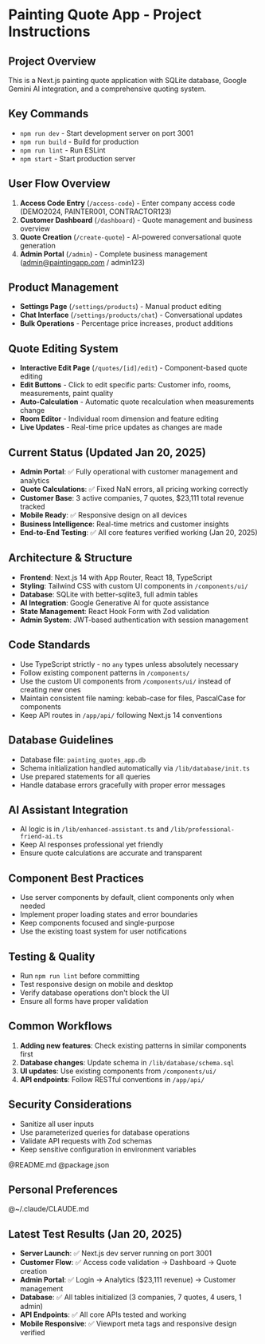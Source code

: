 # Painting Quote App - Project Instructions

## Project Overview
This is a Next.js painting quote application with SQLite database, Google Gemini AI integration, and a comprehensive quoting system.

## Key Commands
- `npm run dev` - Start development server on port 3001
- `npm run build` - Build for production
- `npm run lint` - Run ESLint
- `npm start` - Start production server

## User Flow Overview
1. **Access Code Entry** (`/access-code`) - Enter company access code (DEMO2024, PAINTER001, CONTRACTOR123)
2. **Customer Dashboard** (`/dashboard`) - Quote management and business overview
3. **Quote Creation** (`/create-quote`) - AI-powered conversational quote generation
4. **Admin Portal** (`/admin`) - Complete business management (admin@paintingapp.com / admin123)

## Product Management
- **Settings Page** (`/settings/products`) - Manual product editing
- **Chat Interface** (`/settings/products/chat`) - Conversational updates
- **Bulk Operations** - Percentage price increases, product additions

## Quote Editing System
- **Interactive Edit Page** (`/quotes/[id]/edit`) - Component-based quote editing
- **Edit Buttons** - Click to edit specific parts: Customer info, rooms, measurements, paint quality
- **Auto-Calculation** - Automatic quote recalculation when measurements change
- **Room Editor** - Individual room dimension and feature editing
- **Live Updates** - Real-time price updates as changes are made

## Current Status (Updated Jan 20, 2025)
- **Admin Portal**: ✅ Fully operational with customer management and analytics
- **Quote Calculations**: ✅ Fixed NaN errors, all pricing working correctly
- **Customer Base**: 3 active companies, 7 quotes, $23,111 total revenue tracked
- **Mobile Ready**: ✅ Responsive design on all devices
- **Business Intelligence**: Real-time metrics and customer insights
- **End-to-End Testing**: ✅ All core features verified working (Jan 20, 2025)

## Architecture & Structure
- **Frontend**: Next.js 14 with App Router, React 18, TypeScript
- **Styling**: Tailwind CSS with custom UI components in `/components/ui/`
- **Database**: SQLite with better-sqlite3, full admin tables
- **AI Integration**: Google Generative AI for quote assistance
- **State Management**: React Hook Form with Zod validation
- **Admin System**: JWT-based authentication with session management

## Code Standards
- Use TypeScript strictly - no `any` types unless absolutely necessary
- Follow existing component patterns in `/components/`
- Use the custom UI components from `/components/ui/` instead of creating new ones
- Maintain consistent file naming: kebab-case for files, PascalCase for components
- Keep API routes in `/app/api/` following Next.js 14 conventions

## Database Guidelines
- Database file: `painting_quotes_app.db`
- Schema initialization handled automatically via `/lib/database/init.ts`
- Use prepared statements for all queries
- Handle database errors gracefully with proper error messages

## AI Assistant Integration
- AI logic is in `/lib/enhanced-assistant.ts` and `/lib/professional-friend-ai.ts`
- Keep AI responses professional yet friendly
- Ensure quote calculations are accurate and transparent

## Component Best Practices
- Use server components by default, client components only when needed
- Implement proper loading states and error boundaries
- Keep components focused and single-purpose
- Use the existing toast system for user notifications

## Testing & Quality
- Run `npm run lint` before committing
- Test responsive design on mobile and desktop
- Verify database operations don't block the UI
- Ensure all forms have proper validation

## Common Workflows
1. **Adding new features**: Check existing patterns in similar components first
2. **Database changes**: Update schema in `/lib/database/schema.sql`
3. **UI updates**: Use existing components from `/components/ui/`
4. **API endpoints**: Follow RESTful conventions in `/app/api/`

## Security Considerations
- Sanitize all user inputs
- Use parameterized queries for database operations
- Validate API requests with Zod schemas
- Keep sensitive configuration in environment variables

@README.md
@package.json

## Personal Preferences
@~/.claude/CLAUDE.md

## Latest Test Results (Jan 20, 2025)
- **Server Launch**: ✅ Next.js dev server running on port 3001
- **Customer Flow**: ✅ Access code validation → Dashboard → Quote creation
- **Admin Portal**: ✅ Login → Analytics ($23,111 revenue) → Customer management
- **Database**: ✅ All tables initialized (3 companies, 7 quotes, 4 users, 1 admin)
- **API Endpoints**: ✅ All core APIs tested and working
- **Mobile Responsive**: ✅ Viewport meta tags and responsive design verified